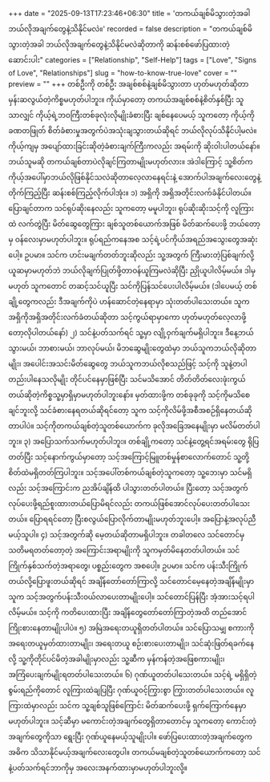 +++
date = "2025-09-13T17:23:46+06:30"
title = 'တကယ်ချစ်မိသွားတဲ့အခါ ဘယ်လိုအချက်တွေနဲ့သိနိုင်မလဲ။'
recorded = false
description = "တကယ်ချစ်မိသွားတဲ့အခါ ဘယ်လိုအချက်တွေနဲ့သိနိုင်မလဲဆိုတာကို ဆန်းစစ်ဖော်ပြထားတဲ့ဆောင်းပါး"
categories = ["Relationship", "Self-Help"]
tags = ["Love", "Signs of Love", "Relationships"]
slug = "how-to-know-true-love"
cover = ""
preview = ""
+++
တစ်ဦးကို တစ်ဦး အချစ်စစ်နဲ့ချစ်မိသွားတာ ဟုတ်မဟုတ်ဆိုတာ မှန်းဆလွယ်တဲ့ကိစ္စမဟုတ်ပါဘူး။ ကိုယ်မှာတော့ တကယ်အချစ်စစ်နဲ့စိတ်နှစ်ပြီး သူသာလျှင် ကိုယ့်ရဲ့ဘဝကြီးတစ်ခုလုံးလိုမျိုးခံစားပြီး ချစ်နေပေမယ့် သူကတော့ ကိုယ့်ကို ခဏတဖြုတ် စိတ်ခံစားမှုအတွက်ပဲအသုံးချသွားတယ်ဆိုရင် ဘယ်လိုလုပ်သိနိုင်ပါ့မလဲ။ ကိုယ့်ကျမှ အပျော်ထားခြင်းဆိုတဲ့ခံစားချက်ကြီးကလည်း အရမ်းကို ဆိုးဝါးပါတယ်နော်။ ဘယ်သူမဆို တကယ်ချစ်တာပဲလိုချင်ကြတာမျိုးမဟုတ်လား။ အဲဒါကြောင့် သူ့စိတ်က ကိုယ့်အပေါ်မှာဘယ်လိုဖြစ်နိုင်သလဲဆိုတာလေ့လာနေရင်းနဲ့ အောက်ပါအချက်လေးတွေနဲ့ တိုက်ကြည့်ပြီး ဆန်းစစ်ကြည့်လိုက်ပါအုံး။
၁) အရှိကို အရှိအတိုင်းလက်ခံနိုင်ပါတယ်။
ပြောချင်တာက သင်ရုပ်ဆိုးနေလည်း သူကတော့ မမူပါဘူး၊ ရုပ်ဆိုးဆိုးသင့်ကို လူကြားထဲ လက်တွဲပြီး မိတ်ဆွေတွေကြား ချစ်သူတစ်ယောက်အဖြစ် မိတ်ဆက်ပေးဖို့ ဘယ်တော့မှ ဝန်လေးမှာမဟုတ်ပါဘူး။ ရုပ်ရည်ကနေအစ သင့်ရဲ့ပင်ကိုယ်အရည်အသွေးတွေအဆုံးပေါ့။ ဥပမာ။ သင်က ဟင်းမချက်တတ်ဘူးဆိုလည်း သူ့အတွက် ကြီးမားတဲ့ပြစ်ချက်လို့ယူဆမှာမဟုတ်ဘဲ ဘယ်လိုချက်ပြုတ်ဖို့တာဝန်ယူကြမလဲဆိုပြီး ညှိုယူပါလိမ့်မယ်။ ဒါမှမဟုတ် သူကတောင် တဆင့်သင်ယူပြီး သင်ကိုပြန်သင်ပေးပါလိမ့်မယ်။ (ဒါပေမယ့် တစ်ချို့တွေကလည်း ဒီအချက်ကိုပဲ ဟန်ဆောင်တဲ့နေရာမှာ သုံးတတ်ပါသေးတယ်။ သူက အရှိကိုအရှိအတိုင်းလက်ခံတယ်ဆိုတာ သင့်ကွယ်ရာမှာကော ဟုတ်မဟုတ်လေ့လာဖို့တော့လိုပါတယ်နော်)
၂) သင်နဲ့ပတ်သက်ရင် သူ့မှာ လျို့ဝှက်ချက်မရှိပါဘူး။
ဒီနေ့ဘယ်သွားမယ်၊ ဘာစားမယ်၊ ဘာလုပ်မယ်၊ မိဘဆွေမျိုးတွေထဲမှာ ဘယ်သူကဘယ်လိုဆိုတာမျိုး၊ အပေါင်းအသင်းမိတ်ဆွေတွေ ဘယ်သူကဘယ်လိုစသည်ဖြင့် သင့်ကို သူနဲ့တပါတည်းပါနေသလိုမျိုး တိုင်ပင်နေမှာဖြစ်ပြီး သင်မသိအောင် တိတ်တိတ်လေးဖုံးကွယ်တယ်ဆိုတဲ့ကိစ္စသူ့မှာရှိမှာမဟုတ်ပါဘူးနော်။ မှတ်ထားဖို့က တစ်ခုခုကို သင့်ကိုမသိစေချင်ဘူးလို့ သင်ခံစားနေရတယ်ဆိုရင်တော့ သူက သင့်ကိုလိမ်ဖို့အစီအစဉ်ရှိနေတယ်ဆိုတာပါပဲ။ သင့်ကိုတကယ်ချစ်တဲ့သူတစ်ယောက်က ခုလိုအခြေအနေမျိုးမှာ မလိမ်တတ်ပါဘူး။
၃) အပြောသက်သက်မဟုတ်ပါဘူး။
တစ်ချို့ကတော့ သင်နဲ့တွေ့ရင်အရမ်းတွေ ရိုပြတတ်ပြီး သင့်နောက်ကွယ်မှာတော့ သင့်အကြောင့်မြူတစ်မှုန်စာလောက်တောင် သူ့တို့စိတ်ထဲမရှိတတ်ကြပါဘူး။ သင့်အပေါ်တစ်ကယ်ချစ်တဲ့သူကတော့ သူ့ဘေးမှာ သင်မရှိလည်း သင့်အကြောင်းက ညအိပ်ချိန်ထိ ပါသွားတတ်ပါတယ်။ ပြီးတော့ သင့်အတွက် လုပ်ပေးဖို့ရည်စူးထားတယ်ပြောမိရင်လည်း တကယ်ဖြစ်အောင်လုပ်ပေးတတ်ပါသေးတယ်။ ပြောရရင်တော့ ပြီးစလွယ်ပြောလိုက်တာမျိုးမဟုတ်ဘူးပေါ့။ အပြောနဲ့အလုပ်ညီမယ့်သူပါ။
၄) သင့်အတွက်ဆို မေ့တယ်ဆိုတာမရှိပါဘူး။
တခါတလေ သင်တောင်မှ သတိမရတတ်တော့တဲ့ အကြောင်းအရာမျိုးကို သူကမှတ်မိနေတတ်ပါတယ်။ သင်ကြိုက်နှစ်သက်တဲ့အရာတွေ၊ ပစ္စည်းတွေက အစပေါ့။ ဥပမာ။ သင်က ပန်းသီးကြိုက်တယ်လို့ပြောဖူးတယ်ဆိုရင် အချိန်တော်တော်ကြာလို့ သင်တောင်မေ့နေတဲ့အချိန်မျိုးမှာ သူက သင့်အတွက်ပန်းသီးဝယ်လာပေးတာမျိုးပေါ့။ သင်တောင်ပြန်ပြီး အံ့အားသင့်ရပါလိမ့်မယ်။ သင့်ကို ကတိပေးထားပြီး အချိန်တွေတော်တော်ကြာတဲ့အထိ တည်အောင် ကြိုးစားနေတာမျိုးပါပဲ။
၅) အမြဲအရေးတယူရှိတတ်ပါတယ်။
သင်ပြောသမျှ စကားကို အရေးတယူမှတ်ထားတာမျိုး၊ အရေးတယူ စဉ်းစားပေးတာမျိုး၊ သင်ဆုံးဖြတ်ရခက်နေလို့ သူ့ကိုတိုင်ပင်မိတဲ့အခါမျိုးမှာလည်း သူ့ဆီက မှန်ကန်တဲ့အဖြေစကားမျိုး၊ အကြံပေးချက်မျိုးရတတ်ပါသေးတယ်။
၆) ဂုဏ်ယူတတ်ပါသေးတယ်။
သင့်ရဲ့ မရှိရှိတဲ့စွမ်းရည်ကိုတောင် လူကြားထဲချပြပြီး ဂုဏ်ယူဝင့်ကြွားစွာ ကြွားတတ်ပါသေးတယ်။ လူကြားထဲမှာလည်း သင်က သူ့ချစ်သူဖြစ်ကြောင်း မိတ်ဆက်ပေးဖို့ ရှက်ကြောက်နေမှာမဟုတ်ပါဘူး။ သင့်ဆီမှာ မကောင်းတဲ့အချက်တွေရှိတာတောင်မှ သူကတော့ ကောင်းတဲ့အချက်တွေကိုသာ ရွေးပြီး ဂုဏ်ယူနေမယ့်သူမျိုးပါ။
ဖော်ပြပေးထားတဲ့အချက်တွေက အဓိက သိသာနိုင်မယ့်အချက်လေးတွေပါ။ တကယ်မချစ်တဲ့သူတစ်ယောက်ကတော့ သင်နဲ့ပတ်သက်ရင်ဘာကိုမှ အလေးအနက်ထားမှာမဟုတ်ပါဘူးလို့။